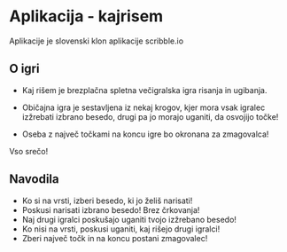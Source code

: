 # Aplikacija - kajrisem
 
Aplikacije je slovenski klon aplikacije scribble.io

## O igri
- Kaj rišem je brezplačna spletna večigralska igra risanja in ugibanja.

- Običajna igra je sestavljena iz nekaj krogov, kjer mora vsak igralec izžrebati izbrano besedo, drugi pa jo morajo uganiti, da osvojijo točke!

- Oseba z največ točkami na koncu igre bo okronana za zmagovalca!

Vso srečo!

## Navodila
- Ko si na vrsti, izberi besedo, ki jo želiš narisati!
- Poskusi narisati izbrano besedo! Brez črkovanja!
- Naj drugi igralci poskušajo uganiti tvojo izžrebano besedo!
- Ko nisi na vrsti, poskusi uganiti, kaj rišejo drugi igralci!
- Zberi največ točk in na koncu postani zmagovalec!
